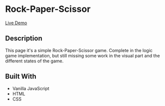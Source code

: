 # Rock-Paper-Scissor

[Live Demo](https://rawcdn.githack.com/0yapunpun/Rock-Paper-Scissor-/85e4942977084f94053862b83ee5a182df0daa08/index.htm)

## Description
This page it's a simple Rock-Paper-Scissor game. Complete in the logic game implementation, but still missing some work in the visual part and the different states of the game.

## Built With
* Vanilla JavaScript
* HTML
* CSS

